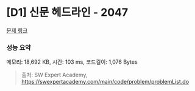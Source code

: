 # [D1] 신문 헤드라인 - 2047 

[문제 링크](https://swexpertacademy.com/main/code/problem/problemDetail.do?contestProbId=AV5QKsLaAy0DFAUq) 

### 성능 요약

메모리: 18,692 KB, 시간: 103 ms, 코드길이: 1,076 Bytes



> 출처: SW Expert Academy, https://swexpertacademy.com/main/code/problem/problemList.do